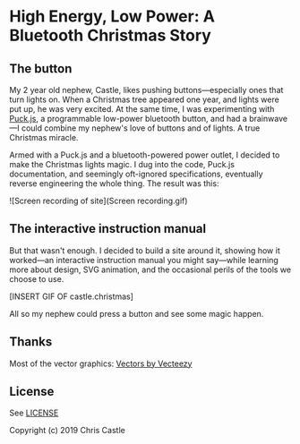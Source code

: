 # High Energy, Low Power: A Bluetooth Christmas Story

## The button

My 2 year old nephew, Castle, likes pushing buttons—especially ones that turn lights on. When a Christmas tree appeared one year, and lights were put up, he was very excited. At the same time, I was experimenting with [Puck.js](https://www.puck-js.com), a programmable low-power bluetooth button, and had a brainwave—I could combine my nephew's love of buttons and of lights. A true Christmas miracle.

Armed with a Puck.js and a bluetooth-powered power outlet, I decided to make the Christmas lights magic. I dug into the code, Puck.js documentation, and seemingly oft-ignored specifications, eventually reverse engineering the whole thing. The result was this:

![Screen recording of site](Screen recording.gif)

## The interactive instruction manual

But that wasn't enough. I decided to build a site around it, showing how it worked—an interactive instruction manual you might say—while learning more about design, SVG animation, and the occasional perils of the tools we choose to use.

[INSERT GIF OF castle.christmas]

All so my nephew could press a button and see some magic happen.

## Thanks

Most of the vector graphics: <a href="https://www.vecteezy.com/"> Vectors by Vecteezy</a>

## License

See [LICENSE](LICENSE)

Copyright (c) 2019 Chris Castle

